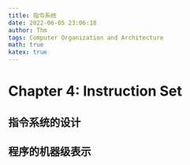 ```yaml
---
title: 指令系统
date: 2022-06-05 23:06:18
author: Thm
tags: Computer Organization and Architecture 
math: true
katex: true
---
```


# Chapter 4: Instruction Set

## 指令系统的设计

## 程序的机器级表示